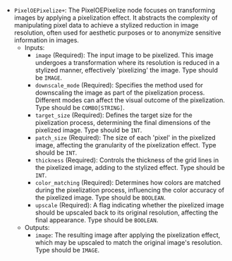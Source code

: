 - `PixelOEPixelize+`: The PixelOEPixelize node focuses on transforming images by applying a pixelization effect. It abstracts the complexity of manipulating pixel data to achieve a stylized reduction in image resolution, often used for aesthetic purposes or to anonymize sensitive information in images.
    - Inputs:
        - `image` (Required): The input image to be pixelized. This image undergoes a transformation where its resolution is reduced in a stylized manner, effectively 'pixelizing' the image. Type should be `IMAGE`.
        - `downscale_mode` (Required): Specifies the method used for downscaling the image as part of the pixelization process. Different modes can affect the visual outcome of the pixelization. Type should be `COMBO[STRING]`.
        - `target_size` (Required): Defines the target size for the pixelization process, determining the final dimensions of the pixelized image. Type should be `INT`.
        - `patch_size` (Required): The size of each 'pixel' in the pixelized image, affecting the granularity of the pixelization effect. Type should be `INT`.
        - `thickness` (Required): Controls the thickness of the grid lines in the pixelized image, adding to the stylized effect. Type should be `INT`.
        - `color_matching` (Required): Determines how colors are matched during the pixelization process, influencing the color accuracy of the pixelized image. Type should be `BOOLEAN`.
        - `upscale` (Required): A flag indicating whether the pixelized image should be upscaled back to its original resolution, affecting the final appearance. Type should be `BOOLEAN`.
    - Outputs:
        - `image`: The resulting image after applying the pixelization effect, which may be upscaled to match the original image's resolution. Type should be `IMAGE`.

